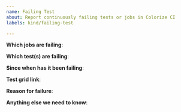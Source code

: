 ```yaml
---
name: Failing Test
about: Report continuously failing tests or jobs in Colorize CI
labels: kind/failing-test

---
```


<!-- Please only use this template for submitting reports about continuously failing tests or jobs in Colorize CI -->

**Which jobs are failing**:

**Which test(s) are failing**:

**Since when has it been failing**:

**Test grid link**:

**Reason for failure**:

**Anything else we need to know**:
